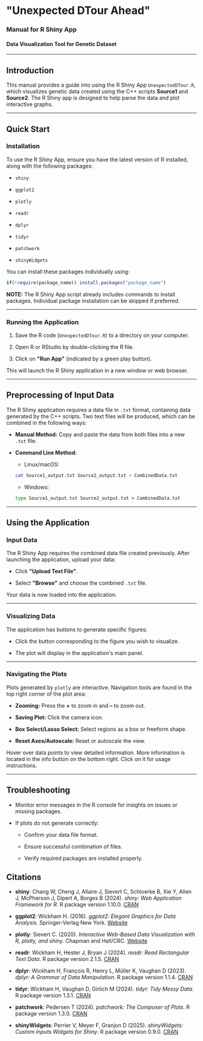 # "Unexpected DTour Ahead"

### Manual for R Shiny App

#### Data Visualization Tool for Genetic Dataset

----------

## Introduction

This manual provides a guide into using the R Shiny App `UnexpectedDTour.R`, which visualizes genetic data created using the C++ scripts **Source1** and **Source2**. The R Shiny app is designed to help parse the data and plot interactive graphs.

----------

## Quick Start

### Installation

To use the R Shiny App, ensure you have the latest version of R installed, along with the following packages:

-   `shiny`
    
-   `ggplot2`
    
-   `plotly`
    
-   `readr`
    
-   `dplyr`
    
-   `tidyr`
    
-   `patchwork`
    
-   `shinyWidgets`
    

You can install these packages individually using:

```R
if(!require(package_name)) install.packages("package_name")

```

**NOTE:** The R Shiny App script already includes commands to install packages. Individual package installation can be skipped if preferred.

----------

### Running the Application

1.  Save the R code (`UnexpectedDTour.R`) to a directory on your computer.
    
2.  Open R or RStudio by double-clicking the R file.
    
3.  Click on **"Run App"** (indicated by a green play button).
    

This will launch the R Shiny application in a new window or web browser.

----------

## Preprocessing of Input Data

The R Shiny application requires a data file in `.txt` format, containing data generated by the C++ scripts. Two text files will be produced, which can be combined in the following ways:

-   **Manual Method:** Copy and paste the data from both files into a new `.txt` file.
    
-   **Command Line Method:**
    
    -   Linux/macOS:
        
    
    ```bash
    cat Source1_output.txt Source2_output.txt > CombinedData.txt
    
    ```
    
    -   Windows:
        
    
    ```cmd
    type Source1_output.txt Source2_output.txt > CombinedData.txt
    
    ```
    

----------

## Using the Application

### Input Data

The R Shiny App requires the combined data file created previously. After launching the application, upload your data:

-   Click **"Upload Text File"**.
    
-   Select **"Browse"** and choose the combined `.txt` file.
    

Your data is now loaded into the application.

----------

### Visualizing Data

The application has buttons to generate specific figures:

-   Click the button corresponding to the figure you wish to visualize.
    
-   The plot will display in the application's main panel.
    

----------

### Navigating the Plots

Plots generated by `plotly` are interactive. Navigation tools are found in the top right corner of the plot area:

-   **Zooming:** Press the **+** to zoom in and **–** to zoom out.
    
-   **Saving Plot:** Click the camera icon.
    
-   **Box Select/Lasso Select:** Select regions as a box or freeform shape.
    
-   **Reset Axes/Autoscale:** Reset or autoscale the view.
    

Hover over data points to view detailed information. More information is located in the info button on the bottom right. Click on it for usage instructions.

----------

## Troubleshooting

-   Monitor error messages in the R console for insights on issues or missing packages.
    
-   If plots do not generate correctly:
    
    -   Confirm your data file format.
        
    -   Ensure successful combination of files.
        
    -   Verify required packages are installed properly.

## Citations

-   **shiny**: Chang W, Cheng J, Allaire J, Sievert C, Schloerke B, Xie Y, Allen J, McPherson J, Dipert A, Borges B (2024). _shiny: Web Application Framework for R_. R package version 1.10.0. [CRAN](https://CRAN.R-project.org/package=shiny)
    
-   **ggplot2**: Wickham H. (2016). _ggplot2: Elegant Graphics for Data Analysis_. Springer-Verlag New York. [Website](https://ggplot2.tidyverse.org)
    
-   **plotly**: Sievert C. (2020). _Interactive Web-Based Data Visualization with R, plotly, and shiny_. Chapman and Hall/CRC. [Website](https://plotly-r.com)
    
-   **readr**: Wickham H, Hester J, Bryan J (2024). _readr: Read Rectangular Text Data_. R package version 2.1.5. [CRAN](https://CRAN.R-project.org/package=readr)
    
-   **dplyr**: Wickham H, François R, Henry L, Müller K, Vaughan D (2023). _dplyr: A Grammar of Data Manipulation_. R package version 1.1.4. [CRAN](https://CRAN.R-project.org/package=dplyr)
    
-   **tidyr**: Wickham H, Vaughan D, Girlich M (2024). _tidyr: Tidy Messy Data_. R package version 1.3.1. [CRAN](https://CRAN.R-project.org/package=tidyr)
    
-   **patchwork**: Pedersen T (2024). _patchwork: The Composer of Plots_. R package version 1.3.0. [CRAN](https://CRAN.R-project.org/package=patchwork)
    
-   **shinyWidgets**: Perrier V, Meyer F, Granjon D (2025). _shinyWidgets: Custom Inputs Widgets for Shiny_. R package version 0.9.0. [CRAN](https://CRAN.R-project.org/package=shinyWidgets)
